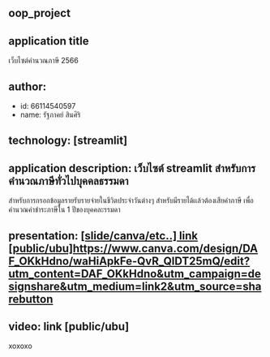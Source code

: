 ## oop_project
## application title
เว็บไซต์คำนวณภาษี 2566
## author: 
  * id: 66114540597
  * name: รัฐภาคย์ สินศิริ
## technology: [streamlit]
## application description: เว็บไซต์ streamlit สำหรับการคำนวณภาษีทั่วไปบุคคลธรรมดา
สำหรับการกรอกข้อมูลรายรับรายจ่ายในชีวิตประจำวันต่างๆ สำหรับมีรายได้เเล้วต้องเสียค่าภาษี เพื่อคำนวณค่าชำระภาษีใน 1 ปีของบุคคละรรมดา
## presentation: [[slide/canva/etc..] link [public/ubu]](https://www.canva.com/design/DAF_OKkHdno/waHiApkFe-QvR_QlDT25mQ/edit?utm_content=DAF_OKkHdno&utm_campaign=designshare&utm_medium=link2&utm_source=sharebutton)https://www.canva.com/design/DAF_OKkHdno/waHiApkFe-QvR_QlDT25mQ/edit?utm_content=DAF_OKkHdno&utm_campaign=designshare&utm_medium=link2&utm_source=sharebutton
## video: link [public/ubu]
 xoxoxo
